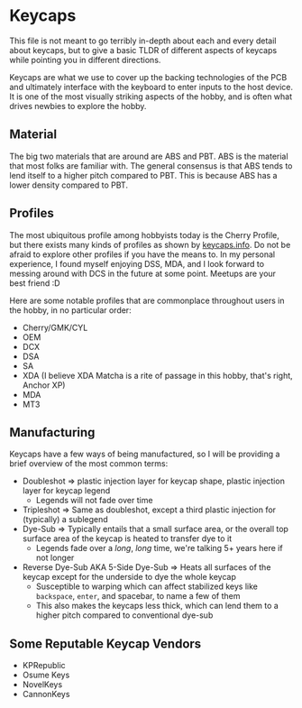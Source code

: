# Keycaps

This file is not meant to go terribly in-depth about each and every detail about keycaps, but to give a basic TLDR of different aspects of keycaps while pointing you in different directions.

Keycaps are what we use to cover up the backing technologies of the PCB and ultimately interface with the keyboard to enter inputs to the host device. It is one of the most visually striking aspects of the hobby, and is often what drives newbies to explore the hobby.

## Material

The big two materials that are around are ABS and PBT. ABS is the material that most folks are familiar with. The general consensus is that ABS tends to lend itself to a higher pitch compared to PBT. This is because ABS has a lower density compared to PBT.

## Profiles

The most ubiquitous profile among hobbyists today is the Cherry Profile, but there exists many kinds of profiles as shown by [keycaps.info](https://www.keycaps.info/). Do not be afraid to explore other profiles if you have the means to. In my personal experience, I found myself enjoying DSS, MDA, and I look forward to messing around with DCS in the future at some point. Meetups are your best friend :D

Here are some notable profiles that are commonplace throughout users in the hobby, in no particular order:

- Cherry/GMK/CYL
- OEM
- DCX
- DSA
- SA
- XDA (I believe XDA Matcha is a rite of passage in this hobby, that's right, Anchor XP)
- MDA
- MT3

## Manufacturing

Keycaps have a few ways of being manufactured, so I will be providing a brief overview of the most common terms:

- Doubleshot => plastic injection layer for keycap shape, plastic injection layer for keycap legend
  - Legends will not fade over time
- Tripleshot => Same as doubleshot, except a third plastic injection for (typically) a sublegend
- Dye-Sub => Typically entails that a small surface area, or the overall top surface area of the keycap is heated to transfer dye to it
  - Legends fade over a _long_, _long_ time, we're talking 5+ years here if not longer
- Reverse Dye-Sub AKA 5-Side Dye-Sub => Heats all surfaces of the keycap except for the underside to dye the whole keycap
  - Susceptible to warping which can affect stabilized keys like `backspace`, `enter`, and spacebar, to name a few of them
  - This also makes the keycaps less thick, which can lend them to a higher pitch compared to conventional dye-sub

## Some Reputable Keycap Vendors

- KPRepublic
- Osume Keys
- NovelKeys
- CannonKeys
